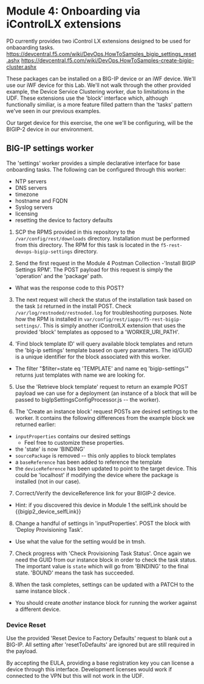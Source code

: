 # Module 4:  Onboarding via iControlLX extensions

PD currently provides two iControl LX extensions designed to be used for onbaoarding tasks. 
https://devcentral.f5.com/wiki/DevOps.HowToSamples_bigip_settings_reset.ashx
https://devcentral.f5.com/wiki/DevOps.HowToSamples-create-bigip-cluster.ashx

These packages can be installed on a BIG-IP device or an iWF device. We'll use our iWF device for this Lab. We'll not walk through the other provided example, the Device Service Clustering worker, due to limitations in the UDF. These extensions use the 'block' interface which, although functionally similiar, is a more feature filled pattern than the 'tasks' pattern we've seen in our previous examples.

Our target device for this exercise, the one we'll be configuring,  will be the BIGIP-2 device in our environment.

## BIG-IP settings worker
The 'settings' worker provides a simple declarative interface for base onboarding tasks. The following can be configured through this worker:

* NTP servers
* DNS servers
* timezone
* hostname and FQDN
* Syslog servers
* licensing
* resetting the device to factory defaults

1. SCP the RPMS provided in this repository to the ```/var/config/rest/downloads``` directory. Installation must be performed from this directory. The RPM for this task is located in the ```f5-rest-devops-bigip-settings``` directory.

2. Send the first request in the Module 4 Postman Collection -'Install BIGIP Settings RPM'. The POST payload for this request is simply the 'operation' and the 'package' path.
  * What was the response code to this POST?

3. The next request will check the status of the installation task based on the task ```Id``` returned in the install POST. Check ```/var/log/restnoded/restnoded.log``` for troubleshooting purposes. Note how the RPM is installed in ```var/config/rest/iapps/f5-rest-bigip-settings/```. This is simply another iControlLX extension that uses the provided 'block' templates as opposed to a 'WORKER_URI_PATH'. 


4. 'Find block template ID' will query available block templates and return the 'big-ip settings' template based on query paramaters. The id/GUID is a unique identifier for the block associated with this worker.
  * The filter "$filter=state eq 'TEMPLATE' and name eq 'bigip-settings'" returns just templates with name we are looking for.


5. Use the 'Retrieve block template' request to return an example POST payload we can use for a deployment (an instance of a block that will be passed to bigIpSettingsConfigProcessor.js -- the worker).

6. The 'Create an instance block' request POSTs are desired settings to the worker. It contains the following differences from the example block we returned earlier:
  * ```inputProperties``` contains our desired settings
    * Feel free to customize these properties.
  * the 'state' is now 'BINDING'
  * ```sourcePackage``` is removed -- this only applies to block templates
  * a ```baseReference``` has been added to reference the template
  * the ```deviceReference``` has been updated to point to the target device. This could be 'localhost' if modifying the device where the package is installed (not in our case).

7. Correct/Verify the deviceReference link for your BIGIP-2 device. 
  * Hint: if you discovered this device in Module 1 the selfLink should be {{bigip2_device_selfLink}}

8. Change a handful of settings in 'inputProperties'. POST the block with 'Deploy Provisioning Task'.
  * Use what the value for the setting would be in tmsh.


7. Check progress with 'Check Provisioning Task Status'. Once again we need the GUID from our instance block in order to check the task status. The important value is ```state``` which will go from 'BINDING' to the final state. 'BOUND' means the task has succeeded.


8. When the task completes, settings can be updated with a PATCH to the same instance block .
  * You should create *another* instance block for running the worker against a different device. 

### Device Reset
Use the provided 'Reset Device to Factory Defaults' request to blank out a BIG-IP. All setting after 'resetToDefaults' are ignored but are still required in the payload.

By accepting the EULA, providing a base registration key you can license a device through this interface. Development licenses would work if connected to the VPN but this will not work in the UDF.


